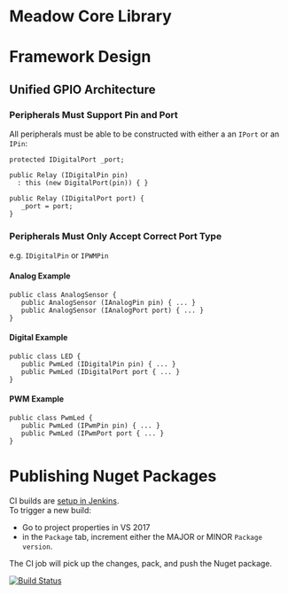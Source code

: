 # Meadow Core Library

# Framework Design

## Unified GPIO Architecture

### Peripherals Must Support Pin and Port

All peripherals must be able to be constructed with either a an `IPort` or an `IPin`:

```
protected IDigitalPort _port;

public Relay (IDigitalPin pin) 
  : this (new DigitalPort(pin)) { }

public Relay (IDigitalPort port) {
   _port = port;
}
```


### Peripherals Must Only Accept Correct Port Type

e.g. `IDigitalPin` or `IPWMPin`

#### Analog Example

```
public class AnalogSensor {
   public AnalogSensor (IAnalogPin pin) { ... }
   public AnalogSensor (IAnalogPort port) { ... }
}
```
#### Digital Example

```
public class LED {
   public PwmLed (IDigitalPin pin) { ... }
   public PwmLed (IDigitalPort port { ... }
}
```
#### PWM Example

```
public class PwmLed {
   public PwmLed (IPwmPin pin) { ... }
   public PwmLed (IPwmPort port { ... }
}
```
# Publishing Nuget Packages

CI builds are [setup in Jenkins](http://jenkins.wildernesslabs.co/job/Meadow.Core/).  
To trigger a new build:  
- Go to project properties in VS 2017  
- in the `Package` tab, increment either the MAJOR or MINOR `Package version`.  

The CI job will pick up the changes, pack, and push the Nuget package. 

[![Build Status](http://jenkins.wildernesslabs.co/buildStatus/icon?job=Meadow.Core)](http://jenkins.wildernesslabs.co/job/Meadow.Core/)